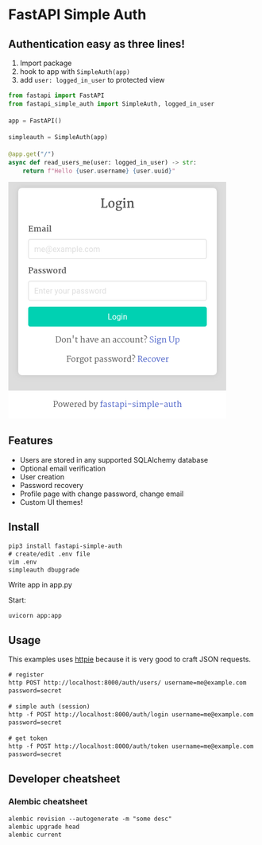 # FastAPI Simple Auth

## Authentication easy as three lines!

1. Import package
2. hook to app with `SimpleAuth(app)`
3. add `user: logged_in_user` to protected view

~~~python
from fastapi import FastAPI
from fastapi_simple_auth import SimpleAuth, logged_in_user
        
app = FastAPI()

simpleauth = SimpleAuth(app)

@app.get("/")
async def read_users_me(user: logged_in_user) -> str:    
    return f"Hello {user.username} {user.uuid}"
~~~

![login screenshot](img/login.png)

## Features
- Users are stored in any supported SQLAlchemy database
- Optional email verification
- User creation
- Password recovery
- Profile page with change password, change email
- Custom UI themes!


## Install

~~~shell
pip3 install fastapi-simple-auth
# create/edit .env file
vim .env
simpleauth dbupgrade
~~~

Write app in app.py

Start:
~~~
uvicorn app:app
~~~


## Usage

This examples uses [httpie](http://httpie.io/) because it is very good to craft JSON requests.

~~~
# register
http POST http://localhost:8000/auth/users/ username=me@example.com password=secret

# simple auth (session)
http -f POST http://localhost:8000/auth/login username=me@example.com password=secret

# get token
http -f POST http://localhost:8000/auth/token username=me@example.com password=secret
~~~

## Developer cheatsheet
### Alembic cheatsheet
~~~
alembic revision --autogenerate -m "some desc"
alembic upgrade head
alembic current
~~~